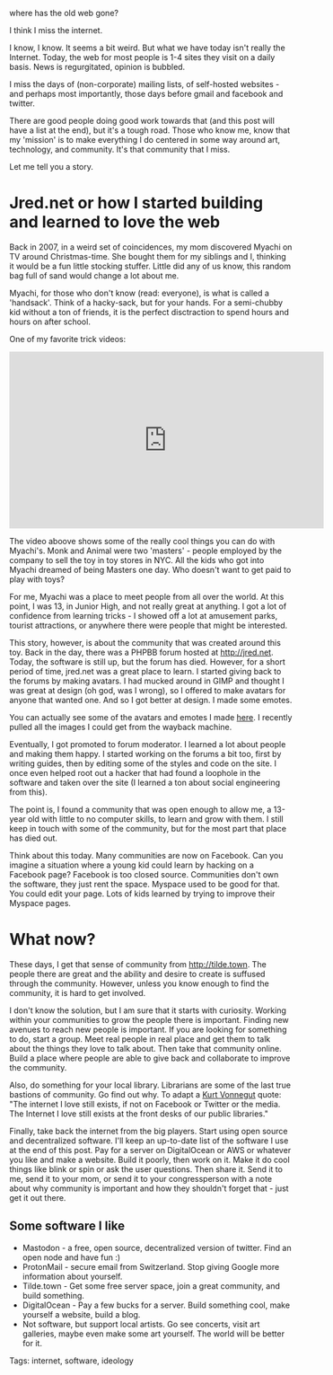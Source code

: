 where has the old web gone?

I think I miss the internet.

I know, I know. It seems a bit weird. But what we have today isn't really the Internet. Today, the web for most people is 1-4 sites they visit on a daily basis. News is regurgitated, opinion is bubbled.

I miss the days of (non-corporate) mailing lists, of self-hosted websites - and perhaps most importantly, those days before gmail and facebook and twitter.

There are good people doing good work towards that (and this post will have a list at the end), but it's a tough road. Those who know me, know that my 'mission' is to make everything I do centered in some way around art, technology, and community. It's that community that I miss.

Let me tell you a story.

# Jred.net or how I started building and learned to love the web

Back in 2007, in a weird set of coincidences, my mom discovered Myachi on TV around Christmas-time. She bought them for my siblings and I, thinking it would be a fun little stocking stuffer. Little did any of us know, this random bag full of sand would change a lot about me.

Myachi, for those who don't know (read: everyone), is what is called a 'handsack'. Think of a hacky-sack, but for your hands. For a semi-chubby kid without a ton of friends, it is the perfect disctraction to spend hours and hours on after school.

One of my favorite trick videos:
<iframe width="560" height="315" src="https://www.youtube.com/embed/9tKNcRIUEyo" frameborder="0" allowfullscreen></iframe>

The video aboove shows some of the really cool things you can do with Myachi's. Monk and Animal were two 'masters' - people employed by the company to sell the toy in toy stores in NYC. All the kids who got into Myachi dreamed of being Masters one day. Who doesn't want to get paid to play with toys?

For me, Myachi was a place to meet people from all over the world. At this point, I was 13, in Junior High, and not really great at anything. I got a lot of confidence from learning tricks - I showed off a lot at amusement parks, tourist attractions, or anywhere there were people that might be interested.

This story, however, is about the community that was created around this toy. Back in the day, there was a PHPBB forum hosted at http://jred.net. Today, the software is still up, but the forum has died. However, for a short period of time, jred.net was a great place to learn. I started giving back to the forums by making avatars. I had mucked around in GIMP and thought I was great at design (oh god, was I wrong), so I offered to make avatars for anyone that wanted one. And so I got better at design. I made some emotes.

You can actually see some of the avatars and emotes I made [here](/jred). I recently pulled all the images I could get from the wayback machine.

Eventually, I got promoted to forum moderator. I learned a lot about people and making them happy. I started working on the forums a bit too, first by writing guides, then by editing some of the styles and code on the site. I once even helped root out a hacker that had found a loophole in the software and taken over the site (I learned a ton about social engineering from this).

The point is, I found a community that was open enough to allow me, a 13-year old with little to no computer skills, to learn and grow with them. I still keep in touch with some of the community, but for the most part that place has died out.

Think about this today. Many communities are now on Facebook. Can you imagine a situation where a young kid could learn by hacking on a Facebook page? Facebook is too closed source. Communities don't own the software, they just rent the space. Myspace used to be good for that. You could edit your page. Lots of kids learned by trying to improve their Myspace pages.

# What now?

These days, I get that sense of community from http://tilde.town. The people there are great and the ability and desire to create is suffused through the community. However, unless you know enough to find the community, it is hard to get involved.

I don't know the solution, but I am sure that it starts with curiosity. Working within your communities to grow the people there is important. Finding new avenues to reach new people is important. If you are looking for something to do, start a group. Meet real people in real place and get them to talk about the things they love to talk about. Then take that community online. Build a place where people are able to give back and collaborate to improve the community.

Also, do something for your local library. Librarians are some of the last true bastions of community. Go find out why. To adapt a [Kurt Vonnegut](https://www.goodreads.com/quotes/1291-and-on-the-subject-of-burning-books-i-want-to) quote: "The internet I love still exists, if not on Facebook or Twitter or the media. The Internet I love still exists at the front desks of our public libraries."

Finally, take back the internet from the big players. Start using open source and decentralized software. I'll keep an up-to-date list of the software I use at the end of this post. Pay for a server on DigitalOcean or AWS or whatever you like and make a website. Build it poorly, then work on it. Make it do cool things like blink or spin or ask the user questions. Then share it. Send it to me, send it to your mom, or send it to your congressperson with a note about why community is important and how they shouldn't forget that - just get it out there.

## Some software I like

- Mastodon - a free, open source, decentralized version of twitter. Find an open node and have fun :)
- ProtonMail - secure email from Switzerland. Stop giving Google more information about yourself.
- Tilde.town - Get some free server space, join a great community, and build something.
- DigitalOcean - Pay a few bucks for a server. Build something cool, make yourself a website, build a blog.
- Not software, but support local artists. Go see concerts, visit art galleries, maybe even make some art yourself. The world will be better for it.

Tags: internet, software, ideology
